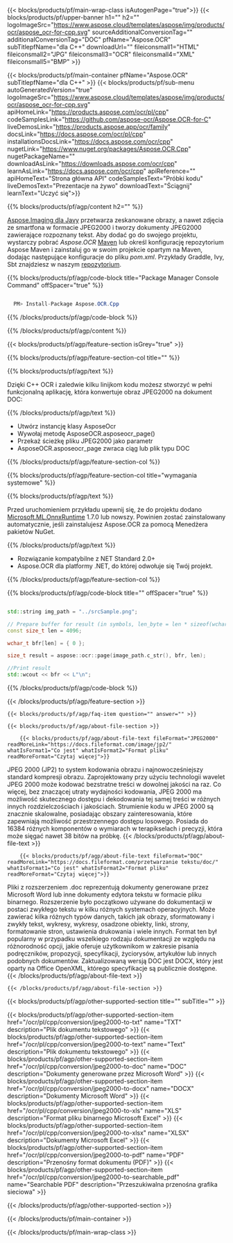 ﻿---
title:  
weight: 3920
url: /pl/cpp/conversion/jpeg2000-to-doc/ 
lang: pl
langdirlevel: 2
locales: ja,it,ru,de,es,fr,nl,id,lt,pl,pt,vi,tr,ko
description: Przykładowy kod konwersji JPEG2000 na DOC Java. Użyj przykładowego kodu API dla plików wsadowych JPEG2000 do konwersji DOC w dowolnej aplikacji internetowej lub opartej na Javie na komputery stacjonarne.
---

{{< blocks/products/pf/main-wrap-class isAutogenPage="true">}}
{{< blocks/products/pf/upper-banner h1="" h2="" logoImageSrc="https://www.aspose.cloud/templates/aspose/img/products/ocr/aspose_ocr-for-cpp.svg" sourceAdditionalConversionTag="" additionalConversionTag="DOC" pfName="Aspose.OCR" subTitlepfName="dla C++" downloadUrl="" fileiconsmall1="HTML" fileiconsmall2="JPG" fileiconsmall3="OCR" fileiconsmall4="XML" fileiconsmall5="BMP" >}}


{{< blocks/products/pf/main-container pfName="Aspose.OCR" subTitlepfName="dla C++" >}}
{{< blocks/products/pf/sub-menu autoGeneratedVersion="true" logoImageSrc="https://www.aspose.cloud/templates/aspose/img/products/ocr/aspose_ocr-for-cpp.svg" apiHomeLink="https://products.aspose.com/ocr/pl/cpp" codeSamplesLink="https://github.com/aspose-ocr/Aspose.OCR-for-C" liveDemosLink="https://products.aspose.app/ocr/family" docsLink="https://docs.aspose.com/ocr/pl/cpp" installationsDocsLink="https://docs.aspose.com/ocr/cpp" nugetLink="https://www.nuget.org/packages/Aspose.OCR.Cpp" nugetPackageName="" downloadAsLink="https://downloads.aspose.com/ocr/cpp" learnAsLink="https://docs.aspose.com/ocr/cpp" apiReference="" apiHomeText="Strona główna API" codeSamplesText="Próbki kodu" liveDemosText="Prezentacje na żywo" downloadText="Ściągnij" learnText="Uczyć się">}}

{{% blocks/products/pf/agp/content h2="" %}}



[Aspose.Imaging dla Javy](https://products.aspose.com/imaging/java)
 przetwarza zeskanowane obrazy, a nawet zdjęcia ze smartfona w formacie JPEG2000 i tworzy dokumenty JPEG2000 zawierające rozpoznany tekst. Aby dodać go do swojego projektu, wystarczy pobrać *Aspose.OCR*
[Maven](https://repository.aspose.com/webapp/#/artifacts/browse/tree/General/repo/com/aspose/aspose-imaging) lub określ konfigurację repozytorium Aspose Maven
i zainstaluj go w swoim projekcie opartym na Maven, dodając następujące konfiguracje do pliku _pom.xml_. Przykłady Graddle, Ivy, Sbt znajdziesz w naszym [repozytorium](https://repository.aspose.com/ocr/).

{{% blocks/products/pf/agp/code-block title="Package Manager Console Command" offSpacer="true" %}}

```cs

  PM> Install-Package Aspose.OCR.Cpp

```

{{% /blocks/products/pf/agp/code-block %}}

{{% /blocks/products/pf/agp/content %}}

{{< blocks/products/pf/agp/feature-section isGrey="true" >}}

{{% blocks/products/pf/agp/feature-section-col title="" %}}

{{% blocks/products/pf/agp/text %}}

Dzięki C++ OCR i zaledwie kilku linijkom kodu możesz stworzyć w pełni funkcjonalną aplikację, która konwertuje obraz JPEG2000 na dokument DOC:

{{% /blocks/products/pf/agp/text %}}

+ Utwórz instancję klasy AsposeOcr
+ Wywołaj metodę AsposeOCR.asposeocr_page()
+ Przekaż ścieżkę pliku JPEG2000 jako parametr
+ AsposeOCR.asposeocr_page zwraca ciąg lub plik typu DOC

{{% /blocks/products/pf/agp/feature-section-col %}}

{{% blocks/products/pf/agp/feature-section-col title="wymagania systemowe" %}}

{{% blocks/products/pf/agp/text %}}

Przed uruchomieniem przykładu upewnij się, że do projektu dodano [Microsoft.ML.OnnxRuntime](https://www.nuget.org/packages/Microsoft.ML.OnnxRuntime/) 1.7.0 lub nowszy. Powinien zostać zainstalowany automatycznie, jeśli zainstalujesz Aspose.OCR za pomocą Menedżera pakietów NuGet.

{{% /blocks/products/pf/agp/text %}}

- Rozwiązanie kompatybilne z NET Standard 2.0+
- Aspose.OCR dla platformy .NET, do której odwołuje się Twój projekt.

{{% /blocks/products/pf/agp/feature-section-col %}}

{{% blocks/products/pf/agp/code-block title="" offSpacer="true" %}}

```cpp

std::string img_path = "../srcSample.png";

// Prepare buffer for result (in symbols, len_byte = len * sizeof(wchar_t))
const size_t len = 4096;

wchar_t bfr[len] = { 0 };

size_t result = aspose::ocr::page(image_path.c_str(), bfr, len);

//Print result
std::wcout << bfr << L"\n";

```

{{% /blocks/products/pf/agp/code-block %}}

{{< /blocks/products/pf/agp/feature-section >}}

    {{< blocks/products/pf/agp/faq-item question="" answer="" >}}

    {{< blocks/products/pf/agp/about-file-section >}}
       
        {{< blocks/products/pf/agp/about-file-text fileFormat="JPEG2000" readMoreLink="https://docs.fileformat.com/image/jp2/" whatIsFormat1="Co jest" whatIsFormat2="Format pliku" readMoreFormat="Czytaj więcej">}}
JPEG 2000 (JP2) to system kodowania obrazu i najnowocześniejszy standard kompresji obrazu. Zaprojektowany przy użyciu technologii wavelet JPEG 2000 może kodować bezstratne treści w dowolnej jakości na raz. Co więcej, bez znaczącej utraty wydajności kodowania, JPEG 2000 ma możliwość skutecznego dostępu i dekodowania tej samej treści w różnych innych rozdzielczościach i jakościach. Strumienie kodu w JPEG 2000 są znacznie skalowalne, posiadając obszary zainteresowania, które zapewniają możliwość przestrzennego dostępu losowego. Posiada do 16384 różnych komponentów o wymiarach w terapikselach i precyzji, która może sięgać nawet 38 bitów na próbkę.
        {{< /blocks/products/pf/agp/about-file-text >}}

        {{< blocks/products/pf/agp/about-file-text fileFormat="DOC" readMoreLink="https://docs.fileformat.com/przetwarzanie tekstu/doc/" whatIsFormat1="Co jest" whatIsFormat2="Format pliku" readMoreFormat="Czytaj więcej">}}
Pliki z rozszerzeniem .doc reprezentują dokumenty generowane przez Microsoft Word lub inne dokumenty edytora tekstu w formacie pliku binarnego. Rozszerzenie było początkowo używane do dokumentacji w postaci zwykłego tekstu w kilku różnych systemach operacyjnych. Może zawierać kilka różnych typów danych, takich jak obrazy, sformatowany i zwykły tekst, wykresy, wykresy, osadzone obiekty, linki, strony, formatowanie stron, ustawienia drukowania i wiele innych. Format ten był popularny w przypadku wszelkiego rodzaju dokumentacji ze względu na różnorodność opcji, jakie oferuje użytkownikom w zakresie pisania podręczników, propozycji, specyfikacji, życiorysów, artykułów lub innych podobnych dokumentów. Zaktualizowaną wersją DOC jest DOCX, który jest oparty na Office OpenXML, którego specyfikacje są publicznie dostępne.
        {{< /blocks/products/pf/agp/about-file-text >}}

    {{< /blocks/products/pf/agp/about-file-section >}}

<!-- aboutfile Ends -->

{{< blocks/products/pf/agp/other-supported-section title="" subTitle="" >}}

{{< blocks/products/pf/agp/other-supported-section-item href="/ocr/pl/cpp/conversion/jpeg2000-to-txt" name="TXT" description="Plik dokumentu tekstowego" >}}
{{< blocks/products/pf/agp/other-supported-section-item href="/ocr/pl/cpp/conversion/jpeg2000-to-text" name="Text" description="Plik dokumentu tekstowego" >}}
{{< blocks/products/pf/agp/other-supported-section-item href="/ocr/pl/cpp/conversion/jpeg2000-to-doc" name="DOC" description="Dokumenty generowane przez Microsoft Word" >}}
{{< blocks/products/pf/agp/other-supported-section-item href="/ocr/pl/cpp/conversion/jpeg2000-to-docx" name="DOCX" description="Dokumenty Microsoft Word" >}}
{{< blocks/products/pf/agp/other-supported-section-item href="/ocr/pl/cpp/conversion/jpeg2000-to-xls" name="XLS" description="Format pliku binarnego Microsoft Excel" >}}
{{< blocks/products/pf/agp/other-supported-section-item href="/ocr/pl/cpp/conversion/jpeg2000-to-xlsx" name="XLSX" description="Dokumenty Microsoft Excel" >}}
{{< blocks/products/pf/agp/other-supported-section-item href="/ocr/pl/cpp/conversion/jpeg2000-to-pdf" name="PDF" description="Przenośny format dokumentu (PDF)" >}}
{{< blocks/products/pf/agp/other-supported-section-item href="/ocr/pl/cpp/conversion/jpeg2000-to-searchable_pdf" name="Searchable PDF" description="Przeszukiwalna przenośna grafika sieciowa" >}}

{{< /blocks/products/pf/agp/other-supported-section >}}

{{< /blocks/products/pf/main-container >}}
    
{{< /blocks/products/pf/main-wrap-class >}}
